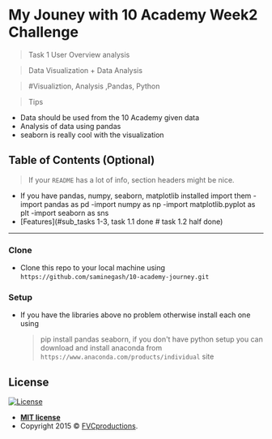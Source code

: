 # My Jouney with 10 Academy Week2 Challenge

> Task 1 User Overview analysis

> Data Visualization + Data Analysis

> #Visualiztion, Analysis ,Pandas, Python

> Tips

- Data should be used from the 10 Academy given data
- Analysis of data using pandas
- seaborn is really cool with the visualization

## Table of Contents (Optional)

> If your `README` has a lot of info, section headers might be nice.

- If you have pandas, numpy, seaborn, matplotlib installed import them
  -import pandas as pd
  -import numpy as np
  -import matplotlib.pyplot as plt
  -import seaborn as sns
- [Features](#sub_tasks 1-3, task 1.1 done # task 1.2 half done)

---

### Clone

- Clone this repo to your local machine using `https://github.com/saminegash/10-academy-journey.git`

### Setup

- If you have the libraries above no problem otherwise install each one using
  > pip install pandas seaborn, if you don't have python setup you can download and install anaconda from `https://www.anaconda.com/products/individual` site

## License

[![License](http://img.shields.io/:license-mit-blue.svg?style=flat-square)](http://badges.mit-license.org)

- **[MIT license](http://opensource.org/licenses/mit-license.php)**
- Copyright 2015 © <a href="http://fvcproductions.com" target="_blank">FVCproductions</a>.
